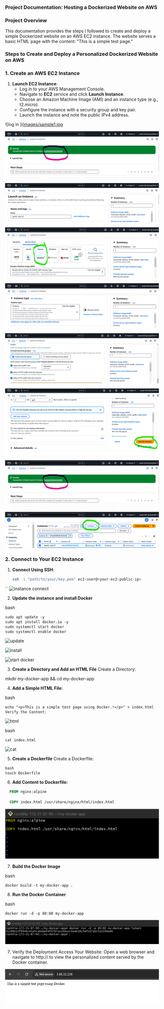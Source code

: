 ### **Project Documentation: Hosting a Dockerized Website on AWS**



### **Project Overview**

This documentation provides the steps I followed to create and deploy a simple Dockerized website on an AWS EC2 instance. The website serves a basic HTML page with the content: "This is a simple test page."


### **Steps to Create and Deploy a Personalized Dockerized Website on AWS**



### **1. Create an AWS EC2 Instance**

1. **Launch EC2 Instance**:
   - Log in to your AWS Management Console.
   - Navigate to **EC2** service and click **Launch Instance**.
   - Choose an Amazon Machine Image (AMI) and an instance type (e.g., t2.micro).
   - Configure the instance with a security group and key pair.
   - Launch the instance and note the public IPv4 address.

![log in ]([images/sample1.jpg](https://github.com/Joseph-Ibeh/Dev_Ninja_Docker_assignment/blob/main/images/docker/log-in.png)

![click launch](https://github.com/Joseph-Ibeh/Dev_Ninja_Docker_assignment/blob/main/images/docker/click-launch-instance.png)

![server name](https://github.com/Joseph-Ibeh/Dev_Ninja_Docker_assignment/blob/main/images/docker/server-name.png)

![AMI](https://github.com/Joseph-Ibeh/Dev_Ninja_Docker_assignment/blob/main/images/docker/AMI.png)

![instance type](https://github.com/Joseph-Ibeh/Dev_Ninja_Docker_assignment/blob/main/images/docker/instance%20type.png)

![sg](https://github.com/Joseph-Ibeh/Dev_Ninja_Docker_assignment/blob/main/images/docker/network-sg.png)

![launch](https://github.com/Joseph-Ibeh/Dev_Ninja_Docker_assignment/blob/main/images/docker/launch-instance.png)

![click](https://github.com/Joseph-Ibeh/Dev_Ninja_Docker_assignment/blob/main/images/docker/click-launch-instance.png)

![click connect](https://github.com/Joseph-Ibeh/Dev_Ninja_Docker_assignment/blob/main/images/docker/click-connect.png)


### **2. Connect to Your EC2 Instance**

1. **Connect Using SSH**:
   ```bash
   ssh -i "path/to/your/key.pem" ec2-user@<your-ec2-public-ip>
``
   ![instance connect](https://github.com/Joseph-Ibeh/Dev_Ninja_Docker_assignment/blob/main/images/docker/ssh-terminal.png)

2. **Update the instance and install Docker**

bash
```
sudo apt update -y
sudo apt install docker.io -y
sudo systemctl start docker
sudo systemctl enable docker
```
![update](https://github.com/Joseph-Ibeh/Dev_Ninja_Docker_assignment/blob/main/images/docker/sudo-apt-update.png)

![install](https://github.com/Joseph-Ibeh/Dev_Ninja_Docker_assignment/blob/main/images/docker/sudo-apt-install-docker.png)

![start docker](https://github.com/Joseph-Ibeh/Dev_Ninja_Docker_assignment/blob/main/images/docker/start-eneable-docker.png)


3. **Create a Directory and Add an HTML File**
Create a Directory:

mkdir my-docker-app && cd my-docker-app


4. **Add a Simple HTML File:**

bash
```
echo "<p>This is a simple test page using Docker.!</p>" > index.html
Verify the Content:
```

![html](https://github.com/Joseph-Ibeh/Dev_Ninja_Docker_assignment/blob/main/images/docker/html.png)


bash
```
cat index.html
```
![cat](https://github.com/Joseph-Ibeh/Dev_Ninja_Docker_assignment/blob/main/images/docker/html.png)

5. **Create a Dockerfile**
Create a Dockerfile:

```
bash
touch Dockerfile
```

6. **Add Content to Dockerfile:**

 ```dockerfile
   FROM nginx:alpine

   COPY index.html /usr/share/nginx/html/index.html
   ```

![df content](https://github.com/Joseph-Ibeh/Dev_Ninja_Docker_assignment/blob/main/images/docker/dockerfile-content.png)

7. **Build the Docker Image**


bash
```
docker build -t my-docker-app .
```

8. **Run the Docker Container**

bash
```
docker run -d -p 80:80 my-docker-app
```
![dc ](https://github.com/Joseph-Ibeh/Dev_Ninja_Docker_assignment/blob/main/images/docker/run-docker-container.png)

7. Verify the Deployment
Access Your Website:
Open a web browser and navigate to http://<your-ec2-public-ip> to view the personalized content served by the Docker container.

![web content](https://github.com/Joseph-Ibeh/Dev_Ninja_Docker_assignment/blob/main/images/docker/docker-output.png)



    
